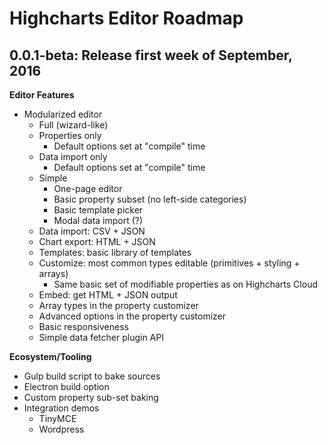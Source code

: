 
# Highcharts Editor Roadmap

## 0.0.1-beta: Release first week of September, 2016

**Editor Features**

* Modularized editor
    * Full (wizard-like)
    * Properties only
        * Default options set at "compile" time
    * Data import only
        * Default options set at "compile" time
    * Simple
        * One-page editor
        * Basic property subset (no left-side categories)
        * Basic template picker
        * Modal data import (?)            
  * Data import: CSV + JSON 
  * Chart export: HTML + JSON
  * Templates: basic library of templates
  * Customize: most common types editable (primitives + styling + arrays)
    * Same basic set of modifiable properties as on Highcharts Cloud
  * Embed: get HTML + JSON output
  * Array types in the property customizer
  * Advanced options in the property customizer
  * Basic responsiveness
  * Simple data fetcher plugin API

**Ecosystem/Tooling**
    
  * Gulp build script to bake sources
  * Electron build option
  * Custom property sub-set baking
  * Integration demos
    * TinyMCE
    * Wordpress
